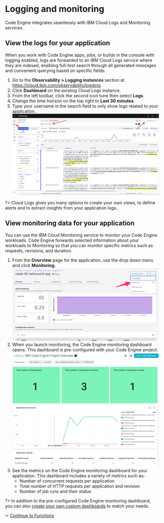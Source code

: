 # Logging and monitoring

Code Engine integrates seamlessly with IBM Cloud Logs and Monitoring services.

## View the logs for your application

When you work with Code Engine apps, jobs, or builds in the console with logging enabled, logs are forwarded to an IBM Cloud Logs service where they are indexed, enabling full-text search through all generated messages and convenient querying based on specific fields.

1. Go to the **Observability > Logging instances** section at https://cloud.ibm.com/observability/logging.
1. Click **Dashboard** on the existing Cloud Logs instance.
1. From the left toolbar, click the second icon <span class="material-icons">tune</span> then select **Logs**.
1. Change the time horizon on the top right to **Last 30 minutes**.
1. Type your username in the search field to only show logs related to your application.
   ![](images/50-view-logs.png ':size=750')

?> Cloud Logs gives you many options to create your own views, to define alerts and to extract insights from your application logs..

## View monitoring data for your application

You can use the IBM Cloud Monitoring service to monitor your Code Engine workloads. Code Engine forwards selected information about your workloads to Monitoring so that you can monitor specific metrics such as requests, revisions, and duration.

1. From the **Overview** page for the application, use the drop down menu and click **Monitoring**.
   ![](images/50-launch-monitoring.png ':size=750')
1. When you launch monitoring, the Code Engine monitoring dashboard opens. This dashboard is pre-configured with your Code Engine project.
   ![](images/50-monitoring.png ':size=750')
1. See the metrics on the Code Engine monitoring dashboard for your application. This dashboard includes a variety of metrics such as:
   * Number of concurrent requests per application
   * Total number of HTTP requests per application and revision
   * Number of job runs and their status

?> In addition to the pre-configured Code Engine monitoring dashboard, you can also [create your own custom dashboards](https://cloud.ibm.com/docs/codeengine?topic=codeengine-monitor-custom) to match your needs.

⇨ [Continue to Functions](51-functions.md)